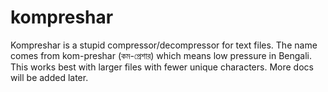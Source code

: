 # kompreshar
Kompreshar is a stupid compressor/decompressor for text files. The name comes from kom-preshar (কম-প্রেশার) which means low pressure in Bengali. This works best with larger files with fewer unique characters. More docs will be added later.
